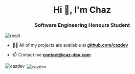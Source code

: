 <h1 align="center">Hi 👋, I'm Chaz</h1>
<h3 align="center">Software Engineering Honours Student</h3>

<p align="left"> <img src="https://komarev.com/ghpvc/?username=reejit&label=Profile%20views&color=0e75b6&style=flat" alt="reejit" /> </p>

- 👨‍💻 All of my projects are available at **[github.com/cazdev](https://GitHub.com/cazdev)**

- 📫 Contact me **contact@caz-dev.com**

<p><img align="left" src="https://github-readme-stats.vercel.app/api/top-langs?username=cazdev&show_icons=true&locale=en&layout=compact&theme=dark" alt="cazdev" /></p>

<p>&nbsp;<img align="center" src="https://github-readme-stats.vercel.app/api?username=cazdev&show_icons=true&locale=en&theme=dark" alt="cazdev" /></p>
